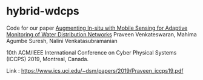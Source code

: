 # hybrid-wdcps
Code for our paper [Augmenting In-situ with Mobile Sensing for Adaptive Monitoring of Water Distribution Networks](https://www.ics.uci.edu/~dsm/papers/2019/Praveen_iccps19.pdf)
 Praveen Venkateswaran, Mahima Agumbe Suresh, Nalini Venkatasubramanian

10th ACM/IEEE International Conference on Cyber Physical Systems (ICCPS) 2019, Montreal, Canada. 

Link : https://www.ics.uci.edu/~dsm/papers/2019/Praveen_iccps19.pdf


